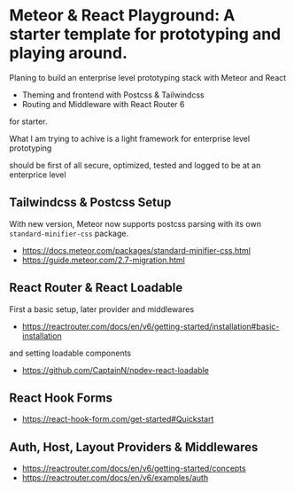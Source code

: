 # Meteor & React Playground: A starter template for prototyping and playing around.

Planing to build an enterprise level prototyping stack with Meteor and React

- Theming and frontend with Postcss & Tailwindcss
- Routing and Middleware with React Router 6

for starter.

What I am trying to achive is a light framework for enterprise level prototyping

should be first of all secure, optimized, tested and logged to be at an enterprice level

## Tailwindcss & Postcss Setup

With new version, Meteor now supports postcss parsing with its own `standard-minifier-css` package.

- https://docs.meteor.com/packages/standard-minifier-css.html
- https://guide.meteor.com/2.7-migration.html

## React Router & React Loadable

First a basic setup, later provider and middlewares

- https://reactrouter.com/docs/en/v6/getting-started/installation#basic-installation

and setting loadable components

- https://github.com/CaptainN/npdev-react-loadable

## React Hook Forms

- https://react-hook-form.com/get-started#Quickstart

## Auth, Host, Layout Providers & Middlewares

- https://reactrouter.com/docs/en/v6/getting-started/concepts
- https://reactrouter.com/docs/en/v6/examples/auth
